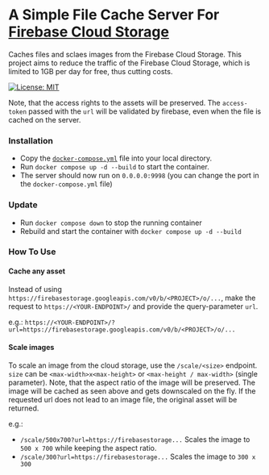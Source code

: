# A Simple File Cache Server For [Firebase Cloud Storage](https://firebase.google.com/docs/storage)

Caches files and sclaes images from the Firebase Cloud Storage. This project aims to reduce the traffic of the Firebase Cloud Storage, which is limited to 1GB per day for free, thus cutting costs.

[![License: MIT](https://img.shields.io/badge/License-MIT-yellow.svg)](https://opensource.org/licenses/MIT)

Note, that the access rights to the assets will be preserved. The `access-token` passed with the `url` will be validated by firebase, even when the file is cached on the server.

### Installation
- Copy the [`docker-compose.yml`](./docker-compose.yml) file into your local directory.
- Run `docker compose up -d --build` to start the container.
- The server should now run on `0.0.0.0:9998` (you can change the port in the `docker-compose.yml` file)

### Update
- Run `docker compose down` to stop the running container
- Rebuild and start the container with `docker compose up -d --build`

### How To Use
#### Cache any asset
Instead of using `https://firebasestorage.googleapis.com/v0/b/<PROJECT>/o/...`, make the request to `https://<YOUR-ENDPOINT>/` and provide the query-parameter `url`.

e.g.: `https://<YOUR-ENDPOINT>/?url=https://firebasestorage.googleapis.com/v0/b/<PROJECT>/o/...`

#### Scale images
To scale an image from the cloud storage, use the `/scale/<size>` endpoint. `size` can be `<max-width>x<max-height>` or `<max-height / max-width>` (single parameter). Note, that the aspect ratio of the image will be preserved. The image will be cached as seen above and gets downscaled on the fly. If the requested url does not lead to an image file, the original asset will be returned.

e.g.: 
- `/scale/500x700?url=https://firebasestorage...` Scales the image to `500 x 700` while keeping the aspect ratio.
- `/scale/300?url=https://firebasestorage...` Scales the image to `300 x 300`
